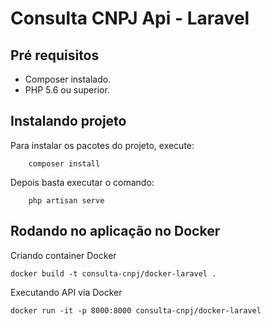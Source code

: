 # Consulta CNPJ Api - Laravel

Pré requisitos
---
 * Composer instalado.
 * PHP 5.6 ou superior.



## Instalando projeto
Para instalar os pacotes do projeto, execute:
~~~composer
	composer install
~~~


Depois basta executar o comando:

~~~text
	php artisan serve 
~~~

## Rodando no aplicação no Docker
Criando container Docker
~~~~
docker build -t consulta-cnpj/docker-laravel .
~~~~
Executando API via Docker
~~~~
docker run -it -p 8000:8000 consulta-cnpj/docker-laravel
~~~~
